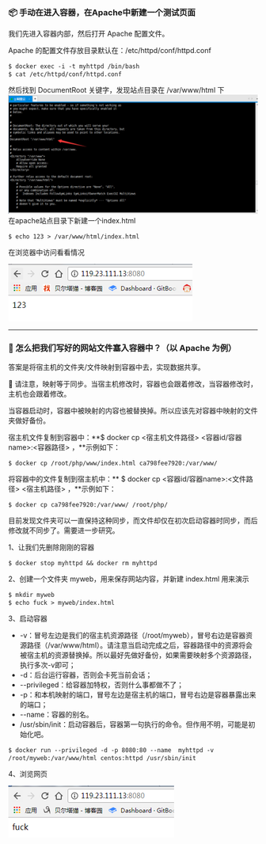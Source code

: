 ### 📦 手动在进入容器，在Apache中新建一个测试页面

我们先进入容器内部，然后打开 Apache 配置文件。

Apache 的配置文件存放目录默认在：/etc/httpd/conf/httpd.conf

```
$ docker exec -i -t myhttpd /bin/bash
$ cat /etc/httpd/conf/httpd.conf
```

然后找到 DocumentRoot 关键字，发现站点目录在 /var/www/html 下![](/assets/353import.png)在apache站点目录下新建一个index.html

```
$ echo 123 > /var/www/html/index.html
```

在浏览器中访问看看情况

![](/assets/5412import.png)

---

### 🍁 怎么把我们写好的网站文件塞入容器中？（以 Apache 为例）

答案是将宿主机的文件夹/文件映射到容器中去，实现数据共享。

🔔 请注意，映射等于同步。当宿主机修改时，容器也会跟着修改，当容器修改时，主机也会跟着修改。

当容器启动时，容器中被映射的内容也被替换掉。所以应该先对容器中映射的文件夹做好备份。

宿主机文件复制到容器中：**$ 
docker cp &lt;宿主机文件路径&gt; &lt;容器id/容器name&gt;:&lt;容器路径&gt;
，**示例如下：

```
$ docker cp /root/php/www/index.html ca798fee7920:/var/www/
```

将容器中的文件复制到宿主机中：**
$ docker cp &lt;容器id/容器name&gt;:&lt;文件路径&gt; &lt;宿主机路径&gt;
，**示例如下：

```
$ docker cp ca798fee7920:/var/www/ /root/php/
```

目前发现文件夹可以一直保持这种同步，而文件却仅在初次启动容器时同步，而后修改就不同步了。需要进一步研究。

1、让我们先删除刚刚的容器

```
$ docker stop myhttpd && docker rm myhttpd
```

2、创建一个文件夹 myweb，用来保存网站内容，并新建 index.html 用来演示

```
$ mkdir myweb
$ echo fuck > myweb/index.html
```

3、启动容器

* -v：冒号左边是我们的宿主机资源路径（/root/myweb），冒号右边是容器资源路径（/var/www/html）。请注意当启动完成之后，容器路径中的资源将会被宿主机的资源替换掉。所以最好先做好备份，如果需要映射多个资源路径，执行多次-v即可；
* -d：后台运行容器，否则会卡死当前会话；
* --privileged：给容器加特权，否则什么事都做不了；
* -p：和本机映射的端口，冒号左边是宿主机的端口，冒号右边是容器暴露出来的端口；
* --name：容器的别名。
* /usr/sbin/init：启动容器后，容器第一句执行的命令。但作用不明，可能是初始化吧。

```
$ docker run --privileged -d -p 8080:80 --name  myhttpd -v /root/myweb:/var/www/html centos:httpd /usr/sbin/init
```

4、浏览网页

![](/assets/656456465import.png)

